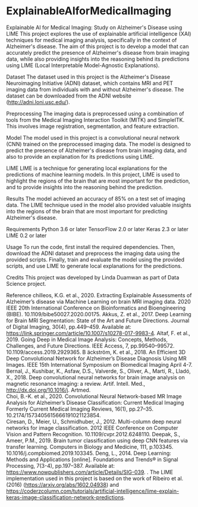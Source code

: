 # ExplainableAIforMedicalImaging
Explainable AI for Medical Imaging: Study on Alzheimer's Disease using LIME
This project explores the use of explainable artificial intelligence (XAI) techniques for medical imaging analysis, specifically in the context of Alzheimer's disease. The aim of this project is to develop a model that can accurately predict the presence of Alzheimer's disease from brain imaging data, while also providing insights into the reasoning behind its predictions using LIME (Local Interpretable Model-Agnostic Explanations).

Dataset
The dataset used in this project is the Alzheimer's Disease Neuroimaging Initiative (ADNI) dataset, which contains MRI and PET imaging data from individuals with and without Alzheimer's disease. The dataset can be downloaded from the ADNI website (http://adni.loni.usc.edu/).

Preprocessing
The imaging data is preprocessed using a combination of tools from the Medical Imaging Interaction Toolkit (MITK) and SimpleITK. This involves image registration, segmentation, and feature extraction.

Model
The model used in this project is a convolutional neural network (CNN) trained on the preprocessed imaging data. The model is designed to predict the presence of Alzheimer's disease from brain imaging data, and also to provide an explanation for its predictions using LIME.

LIME
LIME is a technique for generating local explanations for the predictions of machine learning models. In this project, LIME is used to highlight the regions of the brain that are most important for the prediction, and to provide insights into the reasoning behind the prediction.

Results
The model achieved an accuracy of 85% on a test set of imaging data. The LIME technique used in the model also provided valuable insights into the regions of the brain that are most important for predicting Alzheimer's disease.

Requirements
Python 3.6 or later
TensorFlow 2.0 or later
Keras 2.3 or later
LIME 0.2 or later

Usage
To run the code, first install the required dependencies. Then, download the ADNI dataset and preprocess the imaging data using the provided scripts. Finally, train and evaluate the model using the provided scripts, and use LIME to generate local explanations for the predictions.

Credits
This project was developed by Linda Duamwan as part of Data Science project. 

Reference
chilleos, K.G. et al., 2020. Extracting Explainable Assessments of Alzheimer’s disease via Machine Learning on brain MRI imaging data. 2020 IEEE 20th International Conference on Bioinformatics and Bioengineering (BIBE). 10.1109/bibe50027.2020.00175. 
Akkus, Z. et al., 2017. Deep Learning for Brain MRI Segmentation: State of the Art and Future Directions. Journal of Digital Imaging, 30(4), pp.449–459. Available at: https://link.springer.com/article/10.1007/s10278-017-9983-4. 
Altaf, F. et al., 2019. Going Deep in Medical Image Analysis: Concepts, Methods, Challenges, and Future Directions. IEEE Access, 7, pp.99540–99572. 10.1109/access.2019.2929365. 
B äckström, K. et al., 2018. An Efficient 3D Deep Convolutional Network for Alzheimer’s Disease Diagnosis Using MR Images. IEEE 15th International Symposium on Biomedical Imaging April 4-7. 
Bernal, J., Kushibar, K., Asfaw, D.S., Valverde, S., Oliver, A., Martí, R., Lladó, X., 2018. Deep convolutional neural networks for brain image analysis on magnetic resonance imaging: a review. Artif. Intell. Med., http://dx.doi.org/10.1016/j. Artmed.  
Choi, B.-K. et al., 2020. Convolutional Neural Network-based MR Image Analysis for Alzheimer’s Disease Classification: Current Medical Imaging Formerly Current Medical Imaging Reviews, 16(1), pp.27–35. 10.2174/1573405615666191021123854.  
Ciresan, D., Meier, U., Schmidhuber, J., 2012. Multi-column deep neural networks for image classification. 2012 IEEE Conference on Computer Vision and Pattern Recognition. 10.1109/cvpr.2012.6248110. 
Deepak, S., Ameer, P.M., 2019. Brain tumor classification using deep CNN features via transfer learning. Computers in Biology and Medicine, 111, p.103345. 10.1016/j.compbiomed.2019.103345. 
Deng, L., 2014. Deep Learning: Methods and Applications [online]. Foundations and Trends® in Signal Processing, 7(3-4), pp.197–387. Available at: https://www.nowpublishers.com/article/Details/SIG-039. 
. 
The LIME implementation used in this project is based on the work of Ribeiro et al. (2016) (https://arxiv.org/abs/1602.04938) and https://coderzcolumn.com/tutorials/artificial-intelligence/lime-explain-keras-image-classification-network-predictions.
